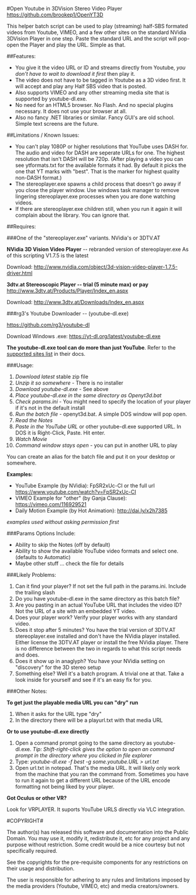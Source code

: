#Open Youtube in 3DVision Stereo Video Player
https://github.com/brookep1/OpenYT3D

This helper batch script can be used to play (streaming) half-SBS formated videos from Youtube, VIMEO, and a few other sites on the standard NVidia 3DVision Player in one step. Paste the standard URL and the script will pop-open the Player and play the URL. Simple as that.

##Features:

- You give it the video URL or ID and streams directly from Youtube, *you don't have to wait to download it first* then play it. 
- The video does not have to be tagged in Youtube as a 3D video first. It will accept and play any Half SBS video that is posted.
- Also supports VIMEO and any other streaming media site that is supported by youtube-dl.exe. 
- No need for an HTML5 browser. No Flash. And no special plugins necessary. It does not use your browser at all. 
- Also no fancy .NET libraries or similar. Fancy GUI's are old school. Simple text screens are the future.

##Limitations / Known Issues:

- You can't play 1080P or higher resolutions that YouTube uses DASH for. The audio and video for DASH are seperate URLs for one. The highest resolution that isn't DASH will be 720p. (After playing a video you can see ytformats.txt for the available formats it had. By default it picks the one that YT marks with "best". That is the marker for highest quality non-DASH format.)
- The stereoplayer.exe spawns a child process that doesn't go away if you close the player window. Use windows task manager to remove lingering stereoplayer.exe processes when you are done watching videos.
- If there are stereoplayer.exe children still, when you run it again it will complain about the library. You can ignore that.

##Requires:

###One of the "stereoplayer.exe" variants. NVidia's or 3DTV.AT

**NVidia 3D Vision Video Player** -- rebranded version of stereoplayer.exe
As of this scripting V1.7.5 is the latest

Download: http://www.nvidia.com/object/3d-vision-video-player-1.7.5-driver.html

**3dtv.at Stereoscopic Player -- trial (5 minute max) or pay**
http://www.3dtv.at/Products/Player/Index_en.aspx

Download: http://www.3dtv.at/Downloads/Index_en.aspx

###rg3's Youtube Downloader -- (youtube-dl.exe)

https://github.com/rg3/youtube-dl

Download Windows .exe: https://yt-dl.org/latest/youtube-dl.exe

**The youtube-dl.exe tool can do more than just YouTube**. Refer to the [supported sites list](https://github.com/rg3/youtube-dl/blob/master/docs/supportedsites.md) in their docs.

###Usage:

1. *Download latest* stable zip file
2. *Unzip it so somewhere* - There is no installer
2. *Download youtube-dl.exe* - See above
2. *Place youtube-dl.exe in the same directory as Openyt3d.bat*
3. *Check params.ini* - You might need to specify the location of your player if it's not in the default install 
4. *Run the batch file* - openyt3d.bat. A simple DOS window will pop open.
5. *Read the Notes*
6. *Paste in the YouTube URL* or other youtube-dl.exe supported URL. In DOS it is Right-Click, Paste. Hit enter.
7. *Watch Movie*
8. *Command window stays open* - you can put in another URL to play

You can create an alias for the batch file and put it on your desktop or somewhere.

**Examples:**

- YouTube Example (by NVidia): FpSR2xUc-CI or the full url https://www.youtube.com/watch?v=FpSR2xUc-CI
- VIMEO Example for "other" (by Ganja Clause):  https://vimeo.com/116929521
- Daily Motion Example (by Hot Animation): http://dai.ly/x2h7385

*examples used without asking permission first* 

###Params Options Include:
- Ability to skip the Notes (off by default)
- Ability to show the available YouTube video formats and select one. (defaults to Automatic)
- Maybe other stuff ... check the file for details

###Likely Problems:
1. Can it find your player? If not set the full path in the params.ini. Include the trailing slash
2. Do you have youtube-dl.exe in the same directory as this batch file?
3. Are you pasting in an actual YouTube URL that includes the video ID? Not the URL of a site with an embedded YT video.
4. Does your player work? Verify your player works with any standard video.
5. Does it stop after 5 minutes? You have the trial version of 3DTV.AT stereoplayer.exe installed and don't have the NVidia player installed. Either license the 3DTV.AT player or install the free NVidia player. There is no difference between the two in regards to what this script needs and does.
6. Does it show up in anaglyph? You have your NVidia setting on "discovery" for the 3D stereo setup
7. Something else? Well it's a batch program. A trivial one at that. Take a look inside for yourself and see if it's an easy fix for you.

###Other Notes:

**To get just the playable media URL you can "dry" run**

1. When it asks for the URL type "dry"
2. In the directory there will be a playurl.txt with that media URL

**Or to use youtube-dl.exe directly**

1. Open a command prompt going to the same directory as youtube-dl.exe. 
    *Tip: Shift-right-click gives the option to open an command prompt in the directory where you clicked in file explorer*
2. Type: *youtube-dl.exe -f best -g some.youtube.URL > url.txt*
3. Open url.txt in notepad. That's the media URL. It will likely only work from the machine that you ran the command from. Sometimes you have to run it again to get a different URL because of the URL encode formatting not being liked by your player.

**Got Oculus or other VR?**

Look for VRPLAYER. It suports YouTube URLS directly via VLC integration.

#COPYRIGHT#

The author(s) has released this software and documentation into the Public Domain. You may use it, modify it, redistribute it, etc for any project and any purpose without restriction. Some credit would be a nice courtesy but not specifically required.

See the copyrights for the pre-requisite components for any restrictions on their usage and distribution.

The user is responsible for adhering to any rules and limitations imposed by the media providers (Youtube, VIMEO, etc) and media creators/owners. 
